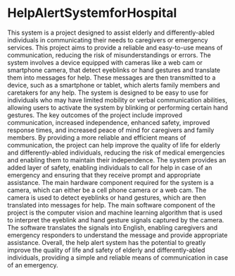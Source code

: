 # HelpAlertSystemforHospital
This system is a project designed to assist elderly and differently-abled individuals in communicating their needs to caregivers or emergency services. This project aims to provide a reliable and easy-to-use means of communication, reducing the risk of misunderstandings or errors. The system involves a device equipped with cameras like a web cam or smartphone camera, that detect eyeblinks or hand gestures and translate them into messages for help. These messages are then transmitted to a device, such as a smartphone or tablet, which alerts family members and caretakers for any help. The system is designed to be easy to use for individuals who may have limited mobility or verbal communication abilities, allowing users to activate the system by blinking or performing certain hand gestures. The key outcomes of the project include improved communication, increased independence, enhanced safety, improved response times, and increased peace of mind for caregivers and family members. By providing a more reliable and efficient means of communication, the project can help improve the quality of life for elderly and differently-abled individuals, reducing the risk of medical emergencies and enabling them to maintain their independence. The system provides an added layer of safety, enabling individuals to call for help in case of an emergency and ensuring that they receive prompt and appropriate assistance.
The main hardware component required for the system is a camera, which can either be a cell phone camera or a web cam. The camera is used to detect eyeblinks or hand gestures, which are then translated into messages for help. The main software component of the project is the computer vision and machine learning algorithm that is used to interpret the eyeblink and hand gesture signals captured by the camera. The software translates the signals into English, enabling caregivers and emergency responders to understand the message and provide appropriate assistance. Overall, the help alert system has the potential to greatly improve the quality of life and safety of elderly and differently-abled individuals, providing a simple and reliable means of communication in case of an emergency.
